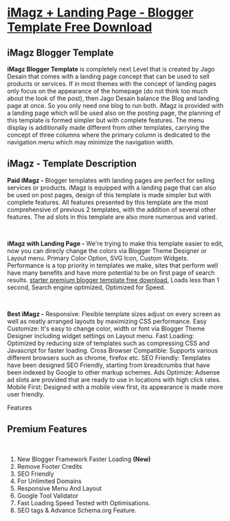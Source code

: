 <h1><a href="https://tanzaniatheme.blogspot.com/">iMagz + Landing Page - Blogger Template Free Download</a></h1>

<h2>iMagz Blogger Template</h2>

<p><strong>iMagz Blogger Template</strong> is completely next Level that is created by Jago Desain that comes with a landing page concept that can be used to sell products or services. If in most themes with the concept of landing pages only focus on the appearance of the homepage (do not think too much about the look of the post), then Jago Desain balance the Blog and landing page at once. So you only need one blog to run both. iMagz is provided with a landing page which will be used also on the posting page, the planning of this template is formed simpler but with complete features. The menu display is additionally made different from other templates, carrying the concept of three columns where the primary column is dedicated to the navigation menu which may minimize the navigation width.</p>

<h2>iMagz - Template Description</h2>

<p><strong>Paid iMagz -</strong> Blogger templates with landing pages are perfect for selling services or products. iMagz is equipped with a landing page that can also be used on post pages, design of this template is made simpler but with complete features. All features presented by this template are the most comprehensive of previous 2 templates, with the addition of several other features. The ad slots in this template are also more numerous and varied.</p>

<p>&nbsp;</p>

<p><strong>iMagz with Landing Page -</strong> We&#39;re trying to make this template easier to edit, now you can direcly change the colors via Blogger Theme Designer or Layout menu. Primary Color Option, SVG Icon, Custom Widgets. Performance is a top priority in templates we make, sites that perform well have many benefits and have more potential to be on first page of search results. <a href="https://tanzaniatheme.blogspot.com/">starter premium blogger template free download.</a> Loads less than 1 second, Search engine optimized, Optimized for Speed.</p>

<p>&nbsp;</p>

<p><strong>Best iMagz -</strong> Responsive: Flexible template sizes adjust on every screen as well as neatly arranged layouts by maximizing CSS performance. Easy Customize: It&#39;s easy to change color, width or font via Blogger Theme Designer including widget settings on Layout menu. Fast Loading: Optimized by reducing size of templates such as compressing CSS and Javascript for faster loading. Cross Browser Compatible: Supports various different browsers such as chrome, firefox etc. SEO Friendly: Templates have been designed SEO Friendly, starting from breadcrumbs that have been indexed by Google to other markup schemes. Ads Optimize: Adsense ad slots are provided that are ready to use in locations with high click rates. Mobile First: Designed with a mobile view first, its appearance is made more user friendly.</p>

<p>Features</p>

<h2>Premium Features</h2>

<p>&nbsp;</p>

<ol>
	<li>New Blogger Framework Faster Loading <strong>(New)</strong></li>
	<li>Remove Footer Credits</li>
	<li>SEO Friendly</li>
	<li>For Unlimited Domains</li>
	<li>Responsive Menu And Layout</li>
	<li>Google Tool Validator</li>
	<li>Fast Loading Speed Tested with Optimisations.</li>
	<li>SEO tags &amp; Advance Schema.org Feature.</li>
</ol>

<p>&nbsp;</p>
